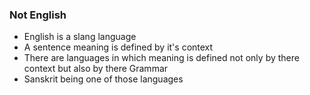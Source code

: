 ### Not English
- English is a slang language
- A sentence meaning is defined by it's context
- There are languages in which meaning is defined not only by there context but also by there Grammar
- Sanskrit being one of those languages 
